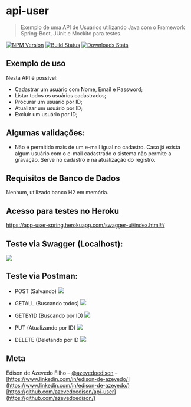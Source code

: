 # api-user
> Exemplo de uma API de Usuários utilizando Java com o Framework Spring-Boot, JUnit e Mockito para testes.

[![NPM Version][npm-image]][npm-url]
[![Build Status][travis-image]][travis-url]
[![Downloads Stats][npm-downloads]][npm-url]

## Exemplo de uso
 Nesta API é possível: 
 * Cadastrar um usuário com Nome, Email e Password;
 * Listar todos os usuários cadastrados;
 * Procurar um usuário por ID;
 * Atualizar um usuário por ID;
 * Excluir um usuário por ID;

## Algumas validações: 
* Não é permitido mais de um e-mail igual no cadastro. Caso já exista algum usuário com o e-mail cadastrado o sistema não permite a gravação. Serve no cadastro e na atualização do registro.

## Requisitos de Banco de Dados
Nenhum, utilizado banco H2 em memória.

## Acesso para testes no Heroku
https://app-user-spring.herokuapp.com/swagger-ui/index.html#/

## Teste via Swagger (Localhost):
![](https://user-images.githubusercontent.com/414878/157461855-e9ae9c1a-f3d1-47bf-9eb0-1b44b22f7ee4.png)

## Teste via Postman:

* POST (Salvando)
![](https://user-images.githubusercontent.com/414878/157462025-a46151d8-9b01-405e-b1f5-24a6fbd4242a.png)

* GETALL (Buscando todos)
![](https://user-images.githubusercontent.com/414878/157461921-49dce45c-d3c5-4d83-abfc-8eb059dbaefd.png)

* GETBYID (Buscando por ID)
![](https://user-images.githubusercontent.com/414878/157461977-2f6a2ead-08c8-4c34-be29-707257dd5e54.png)

* PUT (Atualizando por ID)
![](https://user-images.githubusercontent.com/414878/157462103-b4ec815e-3fd9-4c30-b94e-9d50a609872c.png)

* DELETE (Deletando por ID
![](https://user-images.githubusercontent.com/414878/157462046-c49de6d7-6928-49e4-a007-ee03990a4494.png)

## Meta

Edison de Azevedo Filho – [@azevedoedison](https://twitter.com/azevedoedison) – 
[https://www.linkedin.com/in/edison-de-azevedo/](https://www.linkedin.com/in/edison-de-azevedo/)
[https://github.com/azevedoedison/api-user](https://github.com/azevedoedison/)


[npm-image]: https://img.shields.io/npm/v/datadog-metrics.svg?style=flat-square
[npm-url]: https://npmjs.org/package/datadog-metrics
[npm-downloads]: https://img.shields.io/npm/dm/datadog-metrics.svg?style=flat-square
[travis-image]: https://img.shields.io/travis/dbader/node-datadog-metrics/master.svg?style=flat-square
[travis-url]: https://travis-ci.org/dbader/node-datadog-metrics

